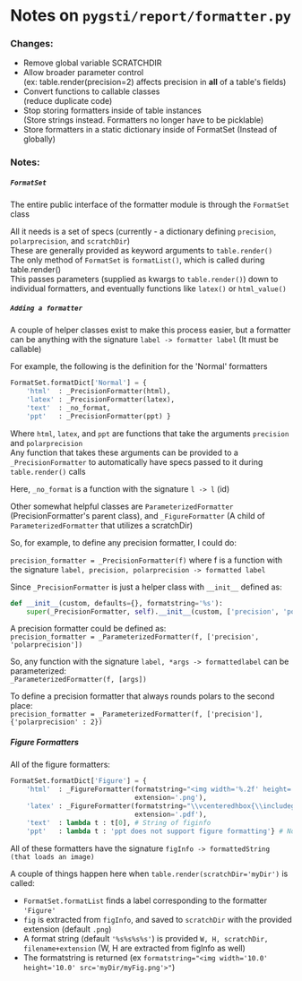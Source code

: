 # Notes on `pygsti/report/formatter.py`

### Changes:

 - Remove global variable SCRATCHDIR
 - Allow broader parameter control   
  (ex: table.render(precision=2) affects precision in **all** of a table's fields)
 - Convert functions to callable classes   
  (reduce duplicate code)
 - Stop storing formatters inside of table instances  
  (Store strings instead. Formatters no longer have to be picklable)
 - Store formatters in a static dictionary inside of FormatSet
  (Instead of globally)

### Notes:

##### `FormatSet`
The entire public interface of the formatter module is through the `FormatSet` class

All it needs is a set of specs (currently - a dictionary defining `precision`, `polarprecision`, and `scratchDir`)  
These are generally provided as keyword arguments to `table.render()`  
The only method of `FormatSet` is `formatList()`, which is called during table.render()  
This passes parameters (supplied as kwargs to `table.render()`) down to individual formatters, and eventually functions like `latex()` or `html_value()`  

##### `Adding a formatter`

A couple of helper classes exist to make this process easier, but a formatter can be anything with the signature `label -> formatter label` (It must be callable)  

For example, the following is the definition for the 'Normal' formatters

```python
FormatSet.formatDict['Normal'] = {
    'html'  : _PrecisionFormatter(html),
    'latex' : _PrecisionFormatter(latex),
    'text'  : _no_format,
    'ppt'   : _PrecisionFormatter(ppt) }
```

Where `html`, `latex`, and `ppt` are functions that take the arguments `precision` and `polarprecision`  
Any function that takes these arguments can be provided to a `_PrecisionFormatter` to automatically have specs passed to it during `table.render()` calls

Here, `_no_format` is a function with the signature `l -> l` (id)

Other somewhat helpful classes are `ParameterizedFormatter` (PrecisionFormatter's parent class), and `_FigureFormatter` (A child of `ParameterizedFormatter` that utilizes a scratchDir) 

So, for example, to define any precision formatter, I could do:

`precision_formatter = _PrecisionFormatter(f)` where f is a function with the signature `label, precision, polarprecision -> formatted label`

Since `_PrecisionFormatter` is just a helper class with `__init__` defined as:

``` python
def __init__(custom, defaults={}, formatstring='%s'):
    super(_PrecisionFormatter, self).__init__(custom, ['precision', 'polarprecision'], defaults, formatstring)
```

A precision formatter could be defined as:  
`precision_formatter = _ParameterizedFormatter(f, ['precision', 'polarprecision'])`

So, any function with the signature `label, *args -> formattedlabel` can be parameterized:  
`_ParameterizedFormatter(f, [args])`

To define a precision formatter that always rounds polars to the second place:  
`precision_formatter = _ParameterizedFormatter(f, ['precision'], {'polarprecision' : 2})`

##### Figure Formatters

All of the figure formatters:
```python
FormatSet.formatDict['Figure'] = {
    'html'  : _FigureFormatter(formatstring="<img width='%.2f' height='%.2f' src='%s/%s'>",
                               extension='.png'),
    'latex' : _FigureFormatter(formatstring="\\vcenteredhbox{\\includegraphics[width=%.2fin,height=%.2fin,keepaspectratio]{%s/%s}}",
                               extension='.pdf'),
    'text'  : lambda t : t[0], # String of figinfo
    'ppt'   : lambda t : 'ppt does not support figure formatting'} # Not Implemented
```

All of these formatters have the signature `figInfo -> formattedString (that loads an image)`

A couple of things happen here when `table.render(scratchDir='myDir')` is called:
  - `FormatSet.formatList` finds a label corresponding to the formatter `'Figure'`
  - `fig` is extracted from `figInfo`, and saved to `scratchDir` with the provided extension (default `.png`)
  - A format string (default `'%s%s%s%s'`) is provided `W, H, scratchDir, filename+extension` (W, H are extracted from figInfo as well)
  - The formatstring is returned (ex `formatstring="<img width='10.0' height='10.0' src='myDir/myFig.png'>"`)


 
